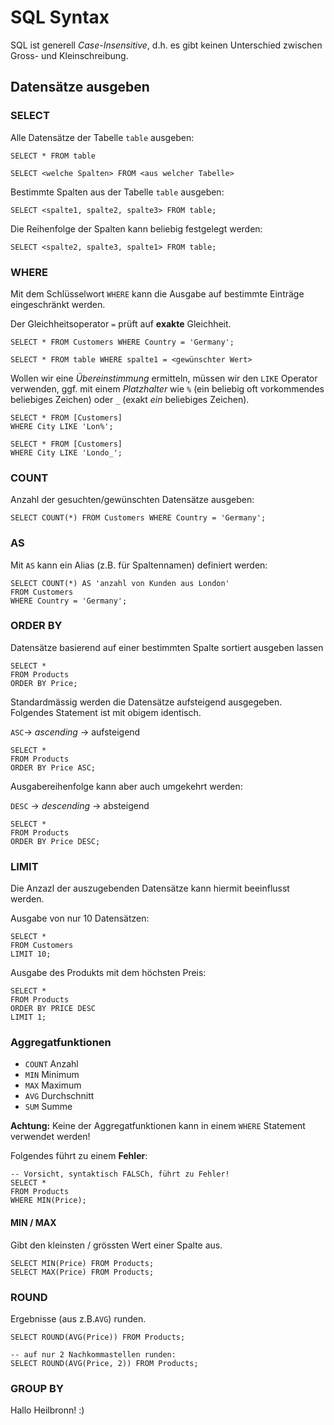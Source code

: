 # SQL Syntax

SQL ist generell *Case-Insensitive*, d.h. es gibt keinen Unterschied zwischen Gross- und Kleinschreibung.

## Datensätze ausgeben

### SELECT

Alle Datensätze der Tabelle ```table``` ausgeben:

```
SELECT * FROM table

SELECT <welche Spalten> FROM <aus welcher Tabelle>
```

Bestimmte Spalten aus der Tabelle ```table``` ausgeben:

```
SELECT <spalte1, spalte2, spalte3> FROM table;
```

Die Reihenfolge der Spalten kann beliebig festgelegt werden:

```
SELECT <spalte2, spalte3, spalte1> FROM table;
```

### WHERE

Mit dem Schlüsselwort ```WHERE``` kann die Ausgabe auf bestimmte Einträge eingeschränkt werden.

Der Gleichheitsoperator ```=``` prüft auf **exakte** Gleichheit.

```
SELECT * FROM Customers WHERE Country = 'Germany';

SELECT * FROM table WHERE spalte1 = <gewünschter Wert>
```

Wollen wir eine *Übereinstimmung* ermitteln, müssen wir den ```LIKE``` Operator verwenden, ggf. mit einem *Platzhalter* wie ```%``` (ein beliebig oft vorkommendes beliebiges Zeichen) oder ```_``` (exakt *ein* beliebiges Zeichen).

```
SELECT * FROM [Customers]
WHERE City LIKE 'Lon%';

SELECT * FROM [Customers]
WHERE City LIKE 'Londo_';
```

### COUNT

Anzahl der gesuchten/gewünschten Datensätze ausgeben:

```
SELECT COUNT(*) FROM Customers WHERE Country = 'Germany';
```

### AS

Mit ```AS``` kann ein Alias (z.B. für Spaltennamen) definiert werden:

```
SELECT COUNT(*) AS 'anzahl von Kunden aus London' 
FROM Customers 
WHERE Country = 'Germany';
```

### ORDER BY

Datensätze basierend auf einer bestimmten Spalte sortiert ausgeben lassen

```
SELECT * 
FROM Products
ORDER BY Price;
```

Standardmässig werden die Datensätze aufsteigend ausgegeben. Folgendes Statement ist mit obigem identisch.

```ASC```-> *ascending* -> aufsteigend

```
SELECT * 
FROM Products
ORDER BY Price ASC;
```

Ausgabereihenfolge kann aber auch umgekehrt werden:

```DESC``` -> *descending* -> absteigend

```
SELECT * 
FROM Products
ORDER BY Price DESC;
```

### LIMIT

Die Anzazl der auszugebenden Datensätze kann hiermit beeinflusst werden.

Ausgabe von nur 10 Datensätzen:

```
SELECT *
FROM Customers
LIMIT 10;
```

Ausgabe des Produkts mit dem höchsten Preis:

```
SELECT * 
FROM Products
ORDER BY PRICE DESC
LIMIT 1;
```

### Aggregatfunktionen

- ```COUNT``` Anzahl
- ```MIN``` Minimum
- ```MAX``` Maximum
- ```AVG``` Durchschnitt
- ```SUM``` Summe

**Achtung:** Keine der Aggregatfunktionen kann in einem ```WHERE``` Statement verwendet werden!

Folgendes führt zu einem **Fehler**:

```
-- Vorsicht, syntaktisch FALSCh, führt zu Fehler!
SELECT * 
FROM Products
WHERE MIN(Price);
```

#### MIN / MAX

Gibt den kleinsten / grössten Wert einer Spalte aus. 

```
SELECT MIN(Price) FROM Products;
SELECT MAX(Price) FROM Products;
```

### ROUND

Ergebnisse (aus z.B.```AVG```) runden.

```
SELECT ROUND(AVG(Price)) FROM Products;

-- auf nur 2 Nachkommastellen runden:
SELECT ROUND(AVG(Price, 2)) FROM Products;
```

### GROUP BY

Hallo Heilbronn! :)
